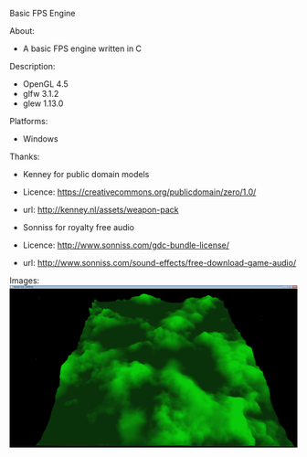 Basic FPS Engine

About:
- A basic FPS engine written in C

Description:  
- OpenGL 4.5
- glfw 3.1.2
- glew 1.13.0

Platforms:
- Windows

Thanks:
- Kenney for public domain models
- Licence: https://creativecommons.org/publicdomain/zero/1.0/
- url: http://kenney.nl/assets/weapon-pack
  
- Sonniss for royalty free audio
- Licence: http://www.sonniss.com/gdc-bundle-license/
- url: http://www.sonniss.com/sound-effects/free-download-game-audio/

Images:
![Landscape image](/images/landscape_001.png?raw=true "First view of a heightmap terrain")
